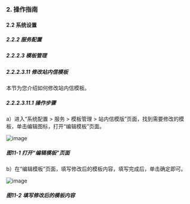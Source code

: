 ### 2. 操作指南

#### 2.2 系统设置

##### 2.2.2 服务配置

##### 2.2.2.3 模板管理

##### 2.2.2.3.11 修改站内信模板

本节为您介绍如何修改站内信模板。

##### 2.2.2.3.11.1 操作步骤

a）进入“系统配置 > 服务 > 模板管理 > 站内信模版”页面，找到需要修改的模板，单击编辑图标，打开“编辑模板”页面。

![image](https://user-images.githubusercontent.com/79617492/185557299-698bb6e6-45ec-4858-96b8-1a2d2b75c266.png)

##### 图11-1 打开“编辑模板”页面

b）在“编辑模板”页面，填写修改后的模板内容，填写完成后，单击确定即可。

![image](https://user-images.githubusercontent.com/79617492/185557324-51390a0f-3a83-40cf-bdc8-bbb658803158.png)

##### 图11-2 填写修改后的模板内容
